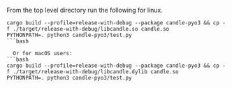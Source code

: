 From the top level directory run the following for linux.
```
cargo build --profile=release-with-debug --package candle-pyo3 && cp -f ./target/release-with-debug/libcandle.so candle.so
PYTHONPATH=. python3 candle-pyo3/test.py
```bash

  Or for macOS users:
```bash
cargo build --profile=release-with-debug --package candle-pyo3 && cp -f ./target/release-with-debug/libcandle.dylib candle.so
PYTHONPATH=. python3 candle-pyo3/test.py
```
